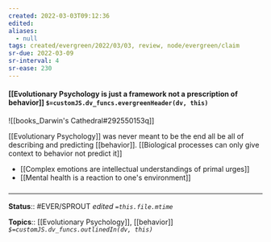 ```yaml
---
created: 2022-03-03T09:12:36 
edited: 
aliases:
  - null
tags: created/evergreen/2022/03/03, review, node/evergreen/claim
sr-due: 2022-03-09
sr-interval: 4
sr-ease: 230
---
```


#### [[Evolutionary Psychology is just a framework not a prescription of behavior]] `$=customJS.dv_funcs.evergreenHeader(dv, this)`

![[books_Darwin's Cathedral#292550153q]]

[[Evolutionary Psychology]] was never meant to be the end all be all of describing and predicting [[behavior]]. [[Biological processes can only give context to behavior not predict it]]

- [[Complex emotions are intellectual understandings of primal urges]]
- [[Mental health is a reaction to one's environment]]

### <hr class="footnote"/>

**Status**:: #EVER/SPROUT
*edited `=this.file.mtime`*

**Topics**:: [[Evolutionary Psychology]], [[behavior]]
*`$=customJS.dv_funcs.outlinedIn(dv, this)`*
